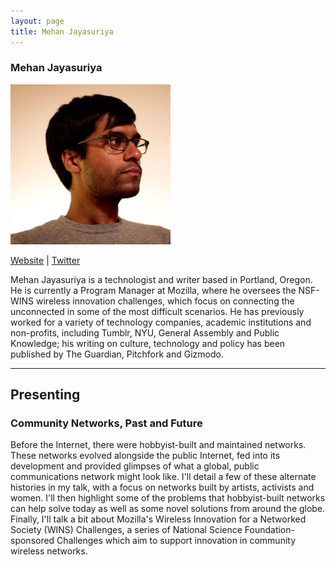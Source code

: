 ```yaml
---
layout: page
title: Mehan Jayasuriya
---
```

<h3>Mehan Jayasuriya</h3>
<img src="mehan.jpg" width="256" />
<p><a href="http://mehan.info/" target="_blank">Website</a> | <a href="https://twitter.com/mehan_j" target="_blank">Twitter</a></p>
<p>Mehan Jayasuriya is a technologist and writer based in Portland, Oregon. He is currently a Program Manager at Mozilla, where he oversees the NSF-WINS wireless innovation challenges, which focus on connecting the unconnected in some of the most difficult scenarios. He has previously worked for a variety of technology companies, academic institutions and non-profits, including Tumblr, NYU, General Assembly and Public Knowledge; his writing on culture, technology and policy has been published by The Guardian, Pitchfork and Gizmodo.</p>

<hr />
<h2>Presenting</h2>
<h3>Community Networks, Past and Future</h3>
<p>Before the Internet, there were hobbyist-built and maintained networks. These networks evolved alongside the public Internet, fed into its development and provided glimpses of what a global, public communications network might look like. I'll detail a few of these alternate histories in my talk, with a focus on networks built by artists, activists and women. I'll then highlight some of the problems that hobbyist-built networks can help solve today as well as some novel solutions from around the globe. Finally, I'll talk a bit about Mozilla's Wireless Innovation for a Networked Society (WINS) Challenges, a series of National Science Foundation-sponsored Challenges which aim to support innovation in community wireless networks.</p>
